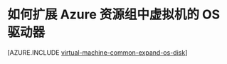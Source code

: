 <!-- ARM: tested -->

<properties
   pageTitle="如何扩展 Azure 资源组中虚拟机的 OS 驱动器 | Azure"
   description="本文演示了使用 Azure Resource Manager Powershell 来扩展虚拟机 OS 驱动器大小的方法。"
   services="virtual-machines-windows"
   documentationCenter=""
   authors="kirpasingh"
   manager="roshar"
   editor=""
   tags="azure-resource-manager"/>

<tags
	ms.service="virtual-machines-windows"
	ms.date="03/08/2016"
	wacn.date="06/06/2016"/>

# 如何扩展 Azure 资源组中虚拟机的 OS 驱动器

[AZURE.INCLUDE [virtual-machine-common-expand-os-disk](../../includes/virtual-machines-common-expand-os-disk.md)]

<!---HONumber=Mooncake_0425_2016-->